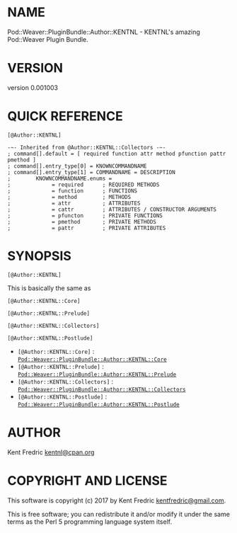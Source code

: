 # NAME

Pod::Weaver::PluginBundle::Author::KENTNL - KENTNL's amazing Pod::Weaver Plugin Bundle.

# VERSION

version 0.001003

# QUICK REFERENCE

    [@Author::KENTNL]

    -~- Inherited from @Author::KENTNL::Collectors -~-
    ; command[].default = [ required function attr method pfunction pattr pmethod ]
    ; command[].entry_type[0] = KNOWNCOMMANDNAME
    ; command[].entry_type[1] = COMMANDNAME = DESCRIPTION
    ;        KNOWNCOMMANDNAME.enums =
    ;             = required      ; REQUIRED METHODS
    ;             = function      ; FUNCTIONS
    ;             = method        ; METHODS
    ;             = attr          ; ATTRIBUTES
    ;             = cattr         ; ATTRIBUTES / CONSTRUCTOR ARGUMENTS
    ;             = pfuncton      ; PRIVATE FUNCTIONS
    ;             = pmethod       ; PRIVATE METHODS
    ;             = pattr         ; PRIVATE ATTRIBUTES

# SYNOPSIS

    [@Author::KENTNL]

This is basically the same as

    [@Author::KENTNL::Core]

    [@Author::KENTNL::Prelude]

    [@Author::KENTNL::Collectors]

    [@Author::KENTNL::Postlude]

- `[@Author::KENTNL::Core]` : [`Pod::Weaver::PluginBundle::Author::KENTNL::Core`
](https://metacpan.org/pod/Pod::Weaver::PluginBundle::Author::KENTNL::Core)
- `[@Author::KENTNL::Prelude]` : [`Pod::Weaver::PluginBundle::Author::KENTNL::Prelude`
](https://metacpan.org/pod/Pod::Weaver::PluginBundle::Author::KENTNL::Prelude)
- `[@Author::KENTNL::Collectors]` : [`Pod::Weaver::PluginBundle::Author::KENTNL::Collectors`
](https://metacpan.org/pod/Pod::Weaver::PluginBundle::Author::KENTNL::Collectors)
- `[@Author::KENTNL::Postlude]` : [`Pod::Weaver::PluginBundle::Author::KENTNL::Postlude`
](https://metacpan.org/pod/Pod::Weaver::PluginBundle::Author::KENTNL::Postlude)

# AUTHOR

Kent Fredric <kentnl@cpan.org>

# COPYRIGHT AND LICENSE

This software is copyright (c) 2017 by Kent Fredric <kentfredric@gmail.com>.

This is free software; you can redistribute it and/or modify it under
the same terms as the Perl 5 programming language system itself.
